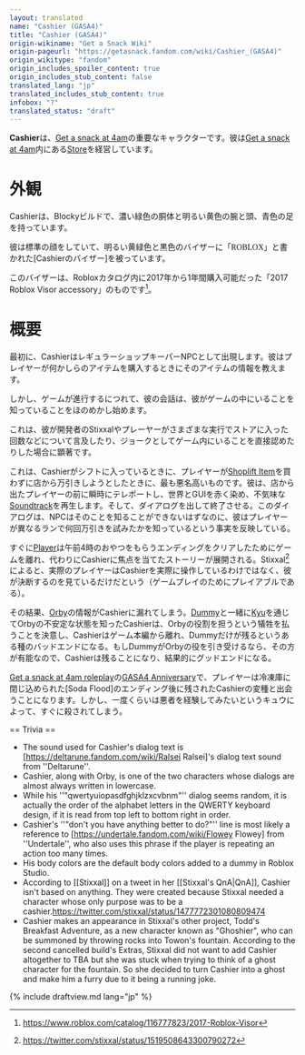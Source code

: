 ```yaml
---
layout: translated
name: "Cashier (GASA4)"
title: "Cashier (GASA4)"
origin-wikiname: "Get a Snack Wiki"
origin-pageurl: "https://getasnack.fandom.com/wiki/Cashier_(GASA4)"
origin_wikitype: "fandom"
origin_includes_spoiler_content: true
origin_includes_stub_content: false
translated_lang: "jp"
translated_includes_stub_content: true
infobox: "?"
translated_status: "draft"
---
```


<!-- {% include fandom-infobox.html title='' image='' aliases='' pronouns='' occupations='' relationships='' residence='' sounds='' %} -->

**Cashier**は、[Get a snack at 4am]の重要なキャラクターです。彼は[Get a snack at 4am]内にある[Store]を経営しています。

# 外観 

Cashierは、Blockyビルドで、濃い緑色の胴体と明るい黄色の腕と頭、青色の足を持っています。

彼は標準の顔をしていて、明るい黄緑色と黒色のバイザーに「<span style="font-family:Comic Sans MS">ROBLOX</span>」と書かれた[Cashierのバイザー]を被っています。

このバイザーは、Robloxカタログ内に2017年から1年間購入可能だった「<span font-family:Comic Sans MS>2017 Roblox Visor accessory</span>」のものです[^1]。

# 概要
最初に、CashierはレギュラーショップキーパーNPCとして出現します。彼はプレイヤーが何かしらのアイテムを購入するときにそのアイテムの情報を教えます。

しかし、ゲームが進行するにつれて、彼の会話は、彼がゲームの中にいることを知っていることをほのめかし始めます。

これは、彼が開発者のStixxalやプレーヤーがさまざまな実行でストアに入った回数などについて言及したり、ジョークとしてゲーム内にいることを直接認めたりした場合に顕著です。

これは、Cashierがシフトに入っているときに、プレイヤーが[Shoplift Item]を買わずに店から万引きしようとしたときに、最も悪名高いものです。彼は、店から出たプレイヤーの前に瞬時にテレポートし、世界とGUIを赤く染め、不気味な[Soundtrack]を再生します。そして、ダイアログを出して終了させる。このダイアログは、NPCはそのことを知ることができないはずなのに、彼はプレイヤーが異なるランで何回万引きを試みたかを知っているという事実を反映している。

すぐに[Player]は午前4時のおやつをもらうエンディングをクリアしたためにゲームを離れ、代わりにCashierに焦点を当てたストーリーが展開される。Stixxal[^2]によると、実際のプレイヤーはCashierを実際に操作しているわけではなく、彼が決断するのを見ているだけだという（ゲームプレイのためにプレイアブルである）。

その結果、[Orby]の情報がCashierに漏れてしまう。[Dummy]と一緒に[Kyu]を通じてOrbyの不安定な状態を知ったCashierは、Orbyの役割を担うという犠牲を払うことを決意し、Cashierはゲーム本編から離れ、Dummyだけが残るというある種のバッドエンドになる。もしDummyがOrbyの役を引き受けるなら、その方が有能なので、Cashierは残ることになり、結果的にグッドエンドになる。

[Get a snack at 4am roleplay]の[GASA4 Anniversary]で、プレイヤーは冷凍庫に閉じ込められた[Soda Flood]のエンディング後に残されたCashierの変種と出会うことになります。しかし、一度くらいは悪者を経験してみたいというキュウによって、すぐに殺されてしまう。

== Trivia ==
* The sound used for Cashier's dialog text is [https://deltarune.fandom.com/wiki/Ralsei Ralsei]'s dialog text sound from ''Deltarune''.
* Cashier, along with Orby, is one of the two characters whose dialogs are almost always written in lowercase.
* While his ''"qwertyuiopasdfghjklzxcvbnm"'' dialog seems random, it is actually the order of the alphabet letters in the QWERTY keyboard design, if it is read from top left to bottom right in order.
* Cashier's ''"don't you have anything better to do?"'' line is most likely a reference to [https://undertale.fandom.com/wiki/Flowey Flowey] from ''Undertale'', who also uses this phrase if the player is repeating an action too many times.
* His body colors are the default body colors added to a dummy in Roblox Studio.
* According to [[Stixxal]] on a tweet in her [[Stixxal's QnA|QnA]], Cashier isn't based on anything. They were created because Stixxal needed a character whose only purpose was to be a cashier.<ref>https://twitter.com/stixxal/status/1477772301080809474</ref>
* Cashier makes an appearance in Stixxal's other project, Todd's Breakfast Adventure, as a new character known as "Ghoshier", who can be summoned by throwing rocks into Towon's fountain. According to the second cancelled build's Extras, Stixxal did not want to add Cashier altogether to TBA but she was stuck when trying to think of a ghost character for the fountain. So she decided to turn Cashier into a ghost and make him a furry due to it being a running joke.

{% include draftview.md lang="jp" %}

[GASA4 Anniversary]: https://noteswiper.github.io/wiki-tr/tr/roblox/gasa4/gasa4Anniversary/jp?from=roblox%2Fgasa4%2Fcashier%2Fjp
[Get a snack at 4am roleplay]: https://noteswiper.github.io/wiki-tr/tr/roblox/gasa4/GetaSnackAt4am/jp?from=roblox%2Fgasa4%2Fcashier%2Fjp
[Kyu]: https://noteswiper.github.io/wiki-tr/tr/roblox/gasa4/Kyu/jp?from=roblox%2Fgasa4%2Fcashier%2Fjp
[Dummy]: https://noteswiper.github.io/wiki-tr/tr/roblox/gasa4/dummy/jp?from=roblox%2Fgasa4%2Fcashier%2Fjp
[Orby]: https://noteswiper.github.io/wiki-tr/tr/roblox/gasa4/orby/jp?from=roblox%2Fgasa4%2Fcashier%2Fjp
[Player]: https://noteswiper.github.io/wiki-tr/tr/roblox/gasa4/player/jp?from=roblox%2Fgasa4%2Fcashier%2Fjp
[Soundtrack]: https://noteswiper.github.io/wiki-tr/tr/roblox/gasa4/soundtrack/jp?from=roblox%2Fgasa4%2Fcashier%2Fjp
[Shoplift Item]: https://noteswiper.github.io/wiki-tr/tr/roblox/gasa4/shopliftitem/jp?from=roblox%2Fgasa4%2Fcashier%2Fjp
[Get a snack at 4am]: https://noteswiper.github.io/wiki-tr/tr/roblox/gasa4/GetaSnackAt4am/jp?from=roblox%2Fgasa4%2Fcashier%2Fjp
[Store]: https://noteswiper.github.io/wiki-tr/tr/roblox/gasa4/Store/jp?from=roblox%2Fgasa4%2Fcashier%2Fjp

[^1]: https://www.roblox.com/catalog/116777823/2017-Roblox-Visor
[^2]: https://twitter.com/stixxal/status/1519508643300790272